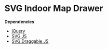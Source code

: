 # SVG Indoor Map Drawer

**Dependencies**
* [jQuery](http://jquery.com/)
* [SVG JS](http://svgjs.com/)
* [SVG Draggable JS](https://github.com/svgdotjs/svg.draggable.js)

